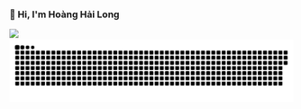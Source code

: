 ### 👋 Hi, I'm Hoàng Hải Long

![](https://komarev.com/ghpvc/?username=your-github-username&color=blue)
<a href=#><img src="contributions.svg"></a>

<!--
**seadragnol/seadragnol** is a ✨ _special_ ✨ repository because its `README.md` (this file) appears on your GitHub profile.

Here are some ideas to get you started:

- 🔭 I’m currently working on ...
- 🌱 I’m currently learning ...
- 👯 I’m looking to collaborate on ...
- 🤔 I’m looking for help with ...
- 💬 Ask me about ...
- 📫 How to reach me: ...
- 😄 Pronouns: ...
- ⚡ Fun fact: ...
-->
